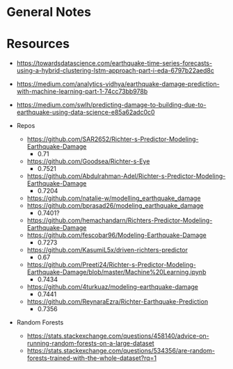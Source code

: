 # General Notes

# Resources

- https://towardsdatascience.com/earthquake-time-series-forecasts-using-a-hybrid-clustering-lstm-approach-part-i-eda-6797b22aed8c
- https://medium.com/analytics-vidhya/earthquake-damage-prediction-with-machine-learning-part-1-74cc73bb978b
- https://medium.com/swlh/predicting-damage-to-building-due-to-earthquake-using-data-science-e85a62adc0c0

- Repos

  - https://github.com/SAR2652/Richter-s-Predictor-Modeling-Earthquake-Damage
    - 0.71
  - https://github.com/Goodsea/Richter-s-Eye
    - 0.7521
  - https://github.com/Abdulrahman-Adel/Richter-s-Predictor-Modeling-Earthquake-Damage
    - 0.7204
  - https://github.com/natalie-w/modelling_earthquake_damage
  - https://github.com/bprasad26/modeling_earthquake_damage
    - 0.7401?
  - https://github.com/hemachandarn/Richters-Predictor-Modeling-Earthquake-Damage
  - https://github.com/fescobar96/Modeling-Earthquake-Damage
    - 0.7273
  - https://github.com/KasumiL5x/driven-richters-predictor
    - 0.67
  - https://github.com/Preeti24/Richter-s-Predictor-Modeling-Earthquake-Damage/blob/master/Machine%20Learning.ipynb
    - 0.7434
  - https://github.com/4turkuaz/modeling-earthquake-damage
    - 0.7441
  - https://github.com/ReynaraEzra/Richter-Earthquake-Prediction
    - 0.7356

- Random Forests
  - https://stats.stackexchange.com/questions/458140/advice-on-running-random-forests-on-a-large-dataset
  - https://stats.stackexchange.com/questions/534356/are-random-forests-trained-with-the-whole-dataset?rq=1
